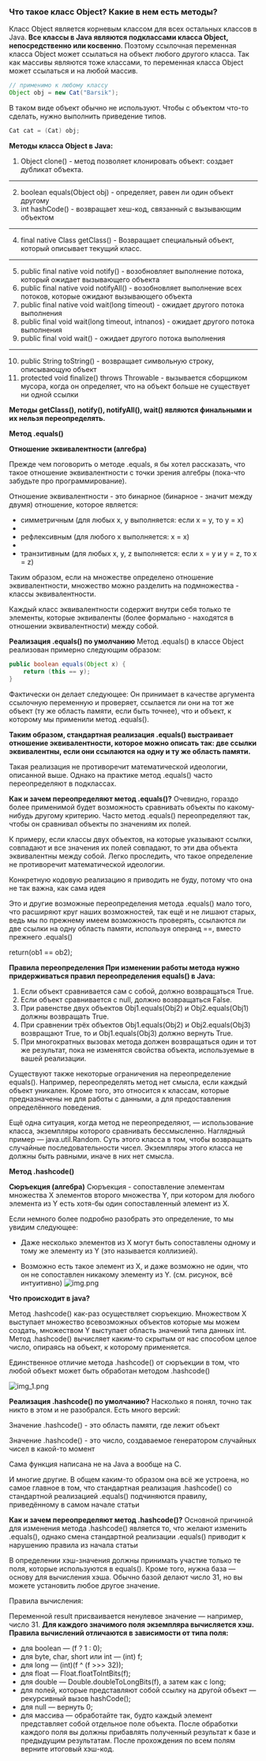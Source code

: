 ### Что такое класс Object? Какие в нем есть методы?

Класс Object является корневым классом для всех остальных классов в Java. **Все классы в Java являются подклассами
класса Object, непосредственно или косвенно**. Поэтому ссылочная переменная класса Object может ссылаться на объект
любого
другого класса. Так как массивы являются тоже классами, то переменная класса Object может ссылаться и на любой массив.

```java
// применимо к любому классу
Object obj = new Cat("Barsik");
```

В таком виде объект обычно не используют. Чтобы с объектом что-то сделать, нужно выполнить приведение типов.

```java
Cat cat = (Cat) obj;
```

**Методы класса Object в Java:**

1. Object clone() - метод позволяет клонировать объект: создает дубликат объекта.

------

2. boolean equals(Object obj) - определяет, равен ли один объект другому
3. int hashCode() - возвращает хеш-код, связанный с вызывающим объектом

------

4. final native Class getClass() - Возвращает специальный объект, который описывает текущий класс.

---

5. public final native void notify() - возобновляет выполнение потока, который ожидает вызывающего объекта
6. public final native void notifyAll() - возобновляет выполнение всех потоков, которые ожидают вызывающего объекта
7. public final native void wait(long timeout)  - ожидает другого потока выполнения
8. public final void wait(long timeout, intnanos) - ожидает другого потока выполнения
9. public final void wait() - ожидает другого потока выполнения

----

10. public String toString() - возвращает символьную строку, описывающую объект
11. protected void finalize() throws Throwable - вызывается сборщиком мусора, когда он определяет, что на объект больше
    не существует ни одной ссылки

**Методы getClass(), notify(), notifyAll(), wait() являются финальными и их нельзя переопределять.**

**Метод .equals()**

**Отношение эквивалентности (алгебра)**

Прежде чем поговорить о методе .equals, я бы хотел рассказать, что такое отношение эквивалентности с точки зрения
алгебры (пока-что забудьте про программирование).

Отношение эквивалентности - это бинарное (бинарное - значит между двумя) отношение, которое является:

* симметричным (для любых x, y выполняется: если x = y, то y = x)
*
* рефлексивным (для любого x выполняется: x = x)
*
* транзитивным (для любых x, y, z выполняется: если x = y и y = z, то x = z)

Таким образом, если на множестве определено отношение эквивалентности, множество можно разделить на подмножества -
классы эквивалентности.

Каждый класс эквивалентности содержит внутри себя только те элементы, которые эквиваленты (более формально - находятся в
отношении эквивалентности) между собой.

**Реализация .equals() по умолчанию**
Метод .equals() в классе Object реализован примерно следующим образом:

```java
public boolean equals(Object x) {
    return (this == y);
}
```

Фактически он делает следующее: Он принимает в качестве аргумента ссылочную переменную и проверяет, ссылается ли они на
тот же объект (ту же область памяти, если быть точнее), что и объект, к которому мы применили метод .equals().

**Таким образом, стандартная реализация .equals() выстраивает отношение эквивалентности, которое можно описать так: две
ссылки эквивалентны, если они ссылаются на одну и ту же область памяти.**

Такая реализация не противоречит математической идеологии, описанной выше. Однако на практике метод .equals() часто
переопределяют в подклассах.

**Как и зачем переопределяют метод .equals()?**
Очевидно, гораздо более применимой будет возможность сравнивать объекты по какому-нибудь другому критерию. Часто метод
.equals() переопределяют так, чтобы он сравнивал объекты по значениям их полей.

К примеру, если классы двух объектов, на которые указывают ссылки, совпадают и все значения их полей совпадают, то эти
два объекта эквивалентны между собой. Легко проследить, что такое определение не противоречит математической идеологии.

Конкретную кодовую реализацию я приводить не буду, потому что она не так важна, как сама идея

Это и другие возможные переопределения метода .equals() мало того, что расширяют круг наших возможностей, так ещё и не
лишают старых, ведь мы по прежнему имеем возможность проверять, ссылаются ли две ссылки на одну область памяти,
используя операнд ==, вместо прежнего .equals()

return(ob1 == ob2);

**Правила переопределения
При изменении работы метода нужно придерживаться правил переопределения equals() в Java:**

1. Если объект сравнивается сам с собой, должно возвращаться True.
2. Если объект сравнивается с null, должно возвращаться False.
3. При равенстве двух объектов Obj1.equals(Obj2) и Obj2.equals(Obj1) должны возвращать True.
4. При сравнении трёх объектов Obj1.equals(Obj2) и Obj2.equals(Obj3) возвращают True, то и Obj1.equals(Obj3) должно
   вернуть
   True.
5. При многократных вызовах метода должен возвращаться один и тот же результат, пока не изменятся свойства объекта,
   используемые в вашей реализации.

Существуют также некоторые ограничения на переопределение equals(). Например, переопределять метод нет смысла, если
каждый объект уникален. Кроме того, это относится к классам, которые предназначены не для работы с данными, а для
предоставления определённого поведения.

Ещё одна ситуация, когда метод не переопределяют, — использование класса, экземпляры которого сравнивать бессмысленно.
Наглядный пример — java.util.Random. Суть этого класса в том, чтобы возвращать случайные последовательности чисел.
Экземпляры этого класса не должны быть равными, иначе в них нет смысла.

**Метод .hashcode()**

**Сюръекция (алгебра)**
Сюръекция - сопоставление элементам множества X элементов второго множества Y, при котором для любого элемента из Y есть
хотя-бы один сопоставленный элемент из X.

Если немного более подробно разобрать это определение, то мы увидим следующее:

* Даже несколько элементов из X могут быть сопоставлены одному и тому же элементу из Y (это называется коллизией).

* Возможно есть такое элемент из X, и даже возможно не один, что он не сопоставлен никакому элементу из Y. (см. рисунок,
  всё интуитивно)
  ![img.png](img/img.png)

**Что происходит в java?**

Метод .hashcode() как-раз осуществляет сюръекцию. Множеством X выступает множество всевозможных объектов которые мы
можем создать, множеством Y выступает область значений типа данных int. Метод .hashcode() вычисляет каким-то скрытым от
нас способом целое число, опираясь на объект, к которому применяется.

Единственное отличие метода .hashcode() от сюръекции в том, что любой объект может быть обработан методом .hashcode()

![img_1.png](img/img_1.png)

**Реализация .hashcode() по умолчанию?**
Насколько я понял, точно так никто в этом и не разобрался. Есть много версий:

Значение .hashcode() - это область памяти, где лежит объект

Значение .hashcode() - это число, создаваемое генератором случайных чисел в какой-то момент

Сама функция написана не на Java а вообще на C.

И многие другие. В общем каким-то образом она всё же устроена, но самое главное в том, что стандартная реализация
.hashcode() со стандартной реализацией .equals() подчиняются правилу, приведённому в самом начале статьи

**Как и зачем переопределяют метод .hashcode()?**
Основной причиной для изменения метода .hashcode() является то, что желают изменить .equals(), однако смена стандартной
реализации .equals() приводит к нарушению правила из начала статьи

В определении хэш-значения должны принимать участие только те поля, которые используются в equals(). Кроме того, нужна
база — основу для вычисления хэша. Обычно базой делают число 31, но вы можете установить любое другое значение.

Правила вычисления:

Переменной result присваивается ненулевое значение — например, число 31.
**Для каждого значимого поля экземпляра вычисляется хэш. Правила вычислений отличаются в зависимости от типа поля:**
* для boolean — (f ? 1 : 0);
* для byte, char, short или int — (int) f;
* для long — (int)(f ^ (f >>> 32));
* для float — Float.floatToIntBits(f);
* для double — Double.doubleToLongBits(f), а затем как с long;
* для полей, которые представляют собой ссылку на другой объект — рекурсивный вызов hashCode();
* для null — вернуть 0;
* для массива — обработайте так, будто каждый элемент представляет собой отдельное поле объекта.
После обработки каждого поля вы должны прибавлять полученный результат к базе и предыдущим результатам. После
прохождения по всем полям верните итоговый хэш-код.